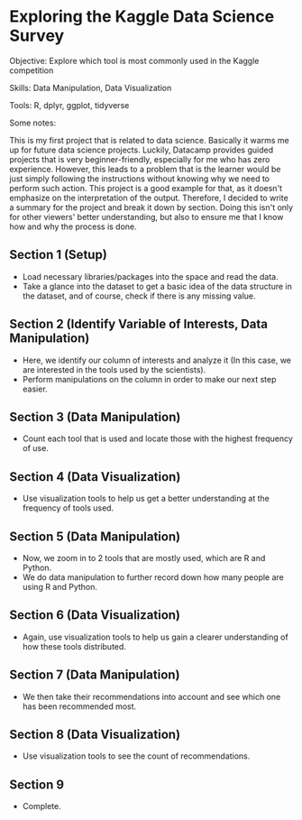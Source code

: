 # Exploring the Kaggle Data Science Survey

Objective: Explore which tool is most commonly used in the Kaggle competition

Skills: Data Manipulation, Data Visualization

Tools: R, dplyr, ggplot, tidyverse

Some notes:

This is my first project that is related to data science. Basically it warms me up for future
data science projects. Luckily, Datacamp provides guided projects that is very beginner-friendly,
especially for me who has zero experience. However, this 
leads to a problem that is the learner would be just simply following the instructions without
knowing why we need to perform such action. This project is a good example for that, as it doesn't 
emphasize on the interpretation of the output. Therefore, I decided to write a summary for 
the project and break it down by section. Doing this isn't only for other viewers'
better understanding, but also to ensure me that I know how and why the process is done.

## Section 1 (Setup)
- Load necessary libraries/packages into the space and read the data.
- Take a glance into the dataset to get a basic idea of the data structure in the dataset, 
and of course, check if there is any missing value.

## Section 2 (Identify Variable of Interests, Data Manipulation)
- Here, we identify our column of interests and analyze it (In this case, we are interested in the tools used by the scientists).
- Perform manipulations on the column in order to make our next step easier.

## Section 3 (Data Manipulation)
- Count each tool that is used and locate those with the highest frequency of use.

## Section 4 (Data Visualization)
- Use visualization tools to help us get a better understanding at the frequency of tools used.

## Section 5 (Data Manipulation)
- Now, we zoom in to 2 tools that are mostly used, which are R and Python.
- We do data manipulation to further record down how many people are using R and Python.

## Section 6 (Data Visualization)
- Again, use visualization tools to help us gain a clearer understanding of how these tools distributed.

## Section 7 (Data Manipulation)
- We then take their recommendations into account and see which one has been recommended most.

## Section 8 (Data Visualization)
- Use visualization tools to see the count of recommendations.

## Section 9
- Complete.

